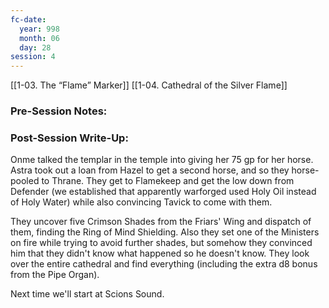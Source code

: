 ```yaml
---
fc-date:
  year: 998
  month: 06
  day: 28
session: 4
---
```

[[1-03. The “Flame” Marker]] [[1-04. Cathedral of the Silver Flame]]

### Pre-Session Notes:


### Post-Session Write-Up:

Onme talked the templar in the temple into giving her 75 gp for her horse. Astra took out a loan from Hazel to get a second horse, and so they horse-pooled to Thrane. They get to Flamekeep and get the low down from Defender (we established that apparently warforged used Holy Oil instead of Holy Water) while also convincing Tavick to come with them.

They uncover five Crimson Shades from the Friars' Wing and dispatch of them, finding the Ring of Mind Shielding. Also they set one of the Ministers on fire while trying to avoid further shades, but somehow they convinced him that they didn't know what happened so he doesn't know. They look over the entire cathedral and find everything (including the extra d8 bonus from the Pipe Organ).

Next time we'll start at Scions Sound.

